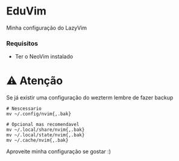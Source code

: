 # EduVim
Minha configuração do LazyVim

### Requisitos

- Ter o NeoVim instalado

# ⚠️  Atenção

Se já existir uma configuração do wezterm lembre de fazer backup

```
# Nescessario
mv ~/.config/nvim{,.bak}

# Opcional mas recomendavel
mv ~/.local/share/nvim{,.bak}
mv ~/.local/state/nvim{,.bak}
mv ~/.cache/nvim{,.bak}
```

Aproveite minha configuração se gostar :)

